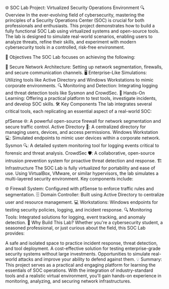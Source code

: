 🌐 SOC Lab Project: Virtualized Security Operations Environment
🔍 Overview
In the ever-evolving field of cybersecurity, mastering the principles of a Security Operations Center (SOC) is crucial for both professionals and enthusiasts. This project demonstrates how to build a fully functional SOC Lab using virtualized systems and open-source tools. The lab is designed to simulate real-world scenarios, enabling users to analyze threats, refine their skills, and experiment with modern cybersecurity tools in a controlled, risk-free environment.

🎯 Objectives
The SOC Lab focuses on achieving the following:

🔐 Secure Network Architecture: Setting up network segmentation, firewalls, and secure communication channels.
🖥️ Enterprise-Like Simulations: Utilizing tools like Active Directory and Windows Workstations to mimic corporate environments.
🔍 Monitoring and Detection: Integrating logging and threat detection tools like Sysmon and CrowdSec.
🧪 Hands-On Learning: Offering a practical platform to test tools, investigate incidents, and develop SOC skills.
🛠️ Key Components
The lab integrates several critical tools, each replicating an essential aspect of a real-world SOC:

pfSense 🌐: A powerful open-source firewall for network segmentation and secure traffic control.
Active Directory 👥: A centralized directory for managing users, devices, and access permissions.
Windows Workstation 💻: Simulated endpoints to mimic user devices within a corporate network.
Sysmon 🔍: A detailed system monitoring tool for logging events critical to forensic and threat analysis.
CrowdSec 🛡️: A collaborative, open-source intrusion prevention system for proactive threat detection and response.
🏗️ Infrastructure
The SOC Lab is fully virtualized for portability and ease of use. Using VirtualBox, VMware, or similar hypervisors, the lab simulates a multi-layered security environment. Key components include:

🌐 Firewall System: Configured with pfSense to enforce traffic rules and segmentation.
🗄️ Domain Controller: Built using Active Directory to centralize user and resource management.
💻 Workstations: Windows endpoints for testing security policies, logging, and incident response.
🔍 Monitoring Tools: Integrated solutions for logging, event tracking, and anomaly detection.
🚀 Why Build This Lab?
Whether you're a cybersecurity student, a seasoned professional, or just curious about the field, this SOC Lab provides:

A safe and isolated space to practice incident response, threat detection, and tool deployment.
A cost-effective solution for testing enterprise-grade security systems without large investments.
Opportunities to simulate real-world attacks and improve your ability to defend against them.
💡 Summary:
This project serves as a practical and engaging platform for learning the essentials of SOC operations. With the integration of industry-standard tools and a realistic virtual environment, you'll gain hands-on experience in monitoring, analyzing, and securing network infrastructures.
